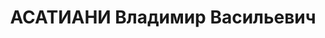 ---
title: АСАТИАНИ Владимир Васильевич
description: "Род. в 1905, г. Баку. Место проживания: г. Тбилиси. Род занятий: до\
  \ ареста ученый секретарь Института Руставели при Госуниверситетe Грузии. \n  Осужден\
  \ Тройкой при НКВД ГССР 02.12.1937. Мера наказания: расстрел с конфискацией личного\
  \ имущества"
---